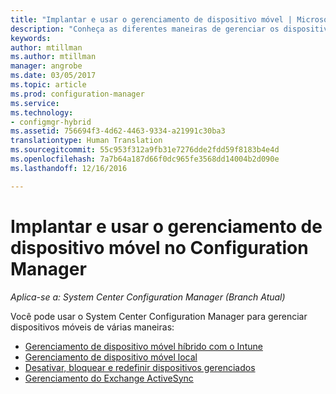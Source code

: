 ```yaml
---
title: "Implantar e usar o gerenciamento de dispositivo móvel | Microsoft Docs"
description: "Conheça as diferentes maneiras de gerenciar os dispositivos móveis com o System Center Configuration Manager."
keywords: 
author: mtillman
ms.author: mtillman
manager: angrobe
ms.date: 03/05/2017
ms.topic: article
ms.prod: configuration-manager
ms.service: 
ms.technology:
- configmgr-hybrid
ms.assetid: 756694f3-4d62-4463-9334-a21991c30ba3
translationtype: Human Translation
ms.sourcegitcommit: 55c953f312a9fb31e7276dde2fdd59f8183b4e4d
ms.openlocfilehash: 7a7b64a187d66f0dc965fe3568dd14004b2d090e
ms.lasthandoff: 12/16/2016

---
```


# <a name="deploy-and-use-mobile-device-management-in-configuration-manager"></a>Implantar e usar o gerenciamento de dispositivo móvel no Configuration Manager

*Aplica-se a: System Center Configuration Manager (Branch Atual)*


Você pode usar o System Center Configuration Manager para gerenciar dispositivos móveis de várias maneiras:
- [Gerenciamento de dispositivo móvel híbrido com o Intune](setup-hybrid-mdm.md)
- [Gerenciamento de dispositivo móvel local](enroll-devices-on-premises-mdm.md)
- [Desativar, bloquear e redefinir dispositivos gerenciados](wipe-lock-reset-devices.md)
- [Gerenciamento do Exchange ActiveSync](manage-mobile-devices-with-exchange-activesync.md)

